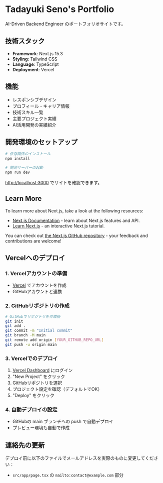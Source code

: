 # Tadayuki Seno's Portfolio

AI-Driven Backend Engineer のポートフォリオサイトです。

## 技術スタック

- **Framework**: Next.js 15.3
- **Styling**: Tailwind CSS
- **Language**: TypeScript
- **Deployment**: Vercel

## 機能

- レスポンシブデザイン
- プロフィール・キャリア情報
- 技術スキル一覧
- 主要プロジェクト実績
- AI活用開発の実績紹介

## 開発環境のセットアップ

```bash
# 依存関係のインストール
npm install

# 開発サーバーの起動
npm run dev
```

[http://localhost:3000](http://localhost:3000) でサイトを確認できます。

## Learn More

To learn more about Next.js, take a look at the following resources:

- [Next.js Documentation](https://nextjs.org/docs) - learn about Next.js features and API.
- [Learn Next.js](https://nextjs.org/learn) - an interactive Next.js tutorial.

You can check out [the Next.js GitHub repository](https://github.com/vercel/next.js) - your feedback and contributions are welcome!

## Vercelへのデプロイ

### 1. Vercelアカウントの準備
- [Vercel](https://vercel.com) でアカウントを作成
- GitHubアカウントと連携

### 2. GitHubリポジトリの作成
```bash
# GitHubでリポジトリを作成後
git init
git add .
git commit -m "Initial commit"
git branch -M main
git remote add origin [YOUR_GITHUB_REPO_URL]
git push -u origin main
```

### 3. Vercelでのデプロイ
1. [Vercel Dashboard](https://vercel.com/dashboard) にログイン
2. "New Project" をクリック
3. GitHubリポジトリを選択
4. プロジェクト設定を確認（デフォルトでOK）
5. "Deploy" をクリック

### 4. 自動デプロイの設定
- GitHubの main ブランチへの push で自動デプロイ
- プレビュー環境も自動で作成

## 連絡先の更新

デプロイ前に以下のファイルでメールアドレスを実際のものに変更してください：
- `src/app/page.tsx` の `mailto:contact@example.com` 部分
